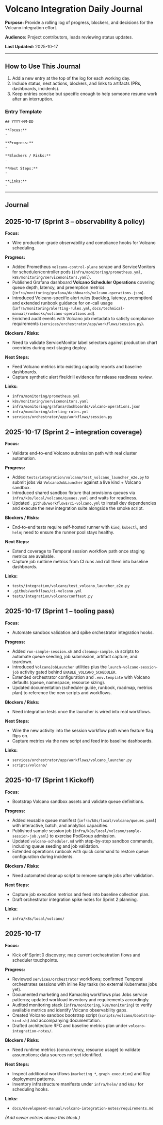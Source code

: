 # Volcano Integration Daily Journal

**Purpose:** Provide a rolling log of progress, blockers, and decisions for the Volcano integration effort.

**Audience:** Project contributors, leads reviewing status updates.

**Last Updated:** 2025-10-17

---

## How to Use This Journal

1. Add a new entry at the top of the log for each working day.
2. Include status, next actions, blockers, and links to artifacts (PRs, dashboards, incidents).
3. Keep entries concise but specific enough to help someone resume work after an interruption.

### Entry Template

```
## YYYY-MM-DD

**Focus:**
- 

**Progress:**
- 

**Blockers / Risks:**
- 

**Next Steps:**
- 

**Links:**
- 
```

---

## Journal

## 2025-10-17 (Sprint 3 – observability & policy)

**Focus:**
- Wire production-grade observability and compliance hooks for Volcano scheduling.

**Progress:**
- Added Prometheus `volcano-control-plane` scrape and ServiceMonitors for scheduler/controller pods (`infra/monitoring/prometheus.yml`, `k8s/monitoring/servicemonitors.yaml`).
- Published Grafana dashboard **Volcano Scheduler Operations** covering queue depth, latency, and preemption metrics (`infra/monitoring/grafana/dashboards/volcano-operations.json`).
- Introduced Volcano-specific alert rules (backlog, latency, preemption) and extended runbook guidance for on-call usage (`infra/monitoring/alerting-rules.yml`, `docs/technical-manual/runbooks/volcano-operations.md`).
- Enriched audit events with Volcano job metadata to satisfy compliance requirements (`services/orchestrator/app/workflows/session.py`).

**Blockers / Risks:**
- Need to validate ServiceMonitor label selectors against production chart overrides during next staging deploy.

**Next Steps:**
- Feed Volcano metrics into existing capacity reports and baseline dashboards.
- Capture synthetic alert fire/drill evidence for release readiness review.

**Links:**
- `infra/monitoring/prometheus.yml`
- `k8s/monitoring/servicemonitors.yaml`
- `infra/monitoring/grafana/dashboards/volcano-operations.json`
- `infra/monitoring/alerting-rules.yml`
- `services/orchestrator/app/workflows/session.py`

## 2025-10-17 (Sprint 2 – integration coverage)

**Focus:**
- Validate end-to-end Volcano submission path with real cluster automation.

**Progress:**
- Added `tests/integration/volcano/test_volcano_launcher_e2e.py` to submit jobs via `VolcanoJobLauncher` against a live kind + Volcano sandbox.
- Introduced shared sandbox fixture that provisions queues via `infra/k8s/local/volcano/queues.yaml` and waits for readiness.
- Updated `.github/workflows/ci-volcano.yml` to install dev dependencies and execute the new integration suite alongside the smoke script.

**Blockers / Risks:**
- End-to-end tests require self-hosted runner with `kind`, `kubectl`, and `helm`; need to ensure the runner pool stays healthy.

**Next Steps:**
- Extend coverage to Temporal session workflow path once staging metrics are available.
- Capture job runtime metrics from CI runs and roll them into baseline dashboards.

**Links:**
- `tests/integration/volcano/test_volcano_launcher_e2e.py`
- `.github/workflows/ci-volcano.yml`
- `tests/integration/volcano/conftest.py`

## 2025-10-17 (Sprint 1 – tooling pass)

**Focus:**
- Automate sandbox validation and spike orchestrator integration hooks.

**Progress:**
- Added `run-sample-session.sh` and `cleanup-sample.sh` scripts to automate queue seeding, job submission, artifact capture, and teardown.
- Introduced `VolcanoJobLauncher` utilities plus the `launch-volcano-session-job` activity gated behind `ENABLE_VOLCANO_SCHEDULER`.
- Extended orchestrator configuration and `.env.template` with Volcano defaults (queue, namespace, resource sizing).
- Updated documentation (scheduler guide, runbook, roadmap, metrics plan) to reference the new scripts and workflows.

**Blockers / Risks:**
- Need integration tests once the launcher is wired into real workflows.

**Next Steps:**
- Wire the new activity into the session workflow path when feature flag flips on.
- Capture metrics via the new script and feed into baseline dashboards.

**Links:**
- `services/orchestrator/app/workflows/volcano_launcher.py`
- `scripts/volcano/`

## 2025-10-17 (Sprint 1 Kickoff)

**Focus:**
- Bootstrap Volcano sandbox assets and validate queue definitions.

**Progress:**
- Added reusable queue manifest (`infra/k8s/local/volcano/queues.yaml`) with interactive, batch, and analytics capacities.
- Published sample session job (`infra/k8s/local/volcano/sample-session-job.yaml`) to exercise PodGroup admission.
- Updated `volcano-scheduler.md` with step-by-step sandbox commands, including queue seeding and job validation.
- Extended operations runbook with quick command to restore queue configuration during incidents.

**Blockers / Risks:**
- Need automated cleanup script to remove sample jobs after validation.

**Next Steps:**
- Capture job execution metrics and feed into baseline collection plan.
- Draft orchestrator integration spike notes for Sprint 2 planning.

**Links:**
- `infra/k8s/local/volcano/`

## 2025-10-17

**Focus:**
- Kick off Sprint 0 discovery; map current orchestration flows and scheduler touchpoints.

**Progress:**
- Reviewed `services/orchestrator` workflows; confirmed Temporal orchestrates sessions with inline Ray tasks (no external Kubernetes jobs yet).
- Documented marketing and Kamachiq workflows plus Jobs service patterns; updated workload inventory and requirements accordingly.
- Audited monitoring stack (`infra/monitoring`, `k8s/monitoring`) to verify available metrics and identify Volcano observability gaps.
- Created Volcano sandbox bootstrap script (`scripts/volcano/bootstrap-kind.sh`) and accompanying documentation.
- Drafted architecture RFC and baseline metrics plan under `volcano-integration-notes/`.

**Blockers / Risks:**
- Need runtime metrics (concurrency, resource usage) to validate assumptions; data sources not yet identified.

**Next Steps:**
- Inspect additional workflows (`marketing_*`, `graph_execution`) and Ray deployment patterns.
- Inventory infrastructure manifests under `infra/helm/` and `k8s/` for scheduling hooks.

**Links:**
- `docs/development-manual/volcano-integration-notes/requirements.md`

*(Add newer entries above this block.)*

